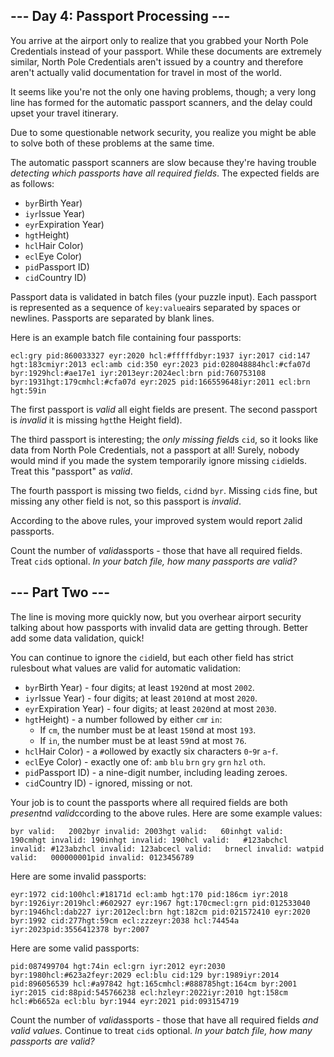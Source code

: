 <article class="day-desc"><h2>--- Day 4: Passport Processing ---</h2><p>You arrive at the airport only to realize that you grabbed your North Pole Credentials instead of your passport. While these documents are extremely similar, North Pole Credentials aren't issued by a country and therefore aren't actually valid documentation for travel in most of the world.</p><p>It seems like you're not the only one having problems, though; a very long line has formed for the automatic passport scanners, and the delay could upset your travel itinerary.</p><p>Due to some questionable network security, you realize you might be able to solve both of these problems at the same time.</p><p>The automatic passport scanners are slow because they're having trouble <em>detecting which passports have all required fields</em>. The expected fields are as follows:</p><ul><li><code>byr</code>Birth Year)</li><li><code>iyr</code>Issue Year)</li><li><code>eyr</code>Expiration Year)</li><li><code>hgt</code>Height)</li><li><code>hcl</code>Hair Color)</li><li><code>ecl</code>Eye Color)</li><li><code>pid</code>Passport ID)</li><li><code>cid</code>Country ID)</li></ul><p>Passport data is validated in batch files (your puzzle input). Each passport is represented as a sequence of <code>key:value</code>airs separated by spaces or newlines. Passports are separated by blank lines.</p><p>Here is an example batch file containing four passports:</p><pre><code>ecl:gry pid:860033327 eyr:2020 hcl:#fffffdbyr:1937 iyr:2017 cid:147 hgt:183cmiyr:2013 ecl:amb cid:350 eyr:2023 pid:028048884hcl:#cfa07d byr:1929hcl:#ae17e1 iyr:2013eyr:2024ecl:brn pid:760753108 byr:1931hgt:179cmhcl:#cfa07d eyr:2025 pid:166559648iyr:2011 ecl:brn hgt:59in</code></pre><p>The first passport is <em>valid</em> all eight fields are present. The second passport is <em>invalid</em> it is missing <code>hgt</code>the Height field).</p><p>The third passport is interesting; the <em>only missing field</em>s <code>cid</code>, so it looks like data from North Pole Credentials, not a passport at all! Surely, nobody would mind if you made the system temporarily ignore missing <code>cid</code>ields.  Treat this "passport" as <em>valid</em>.</p><p>The fourth passport is missing two fields, <code>cid</code>nd <code>byr</code>. Missing <code>cid</code>s fine, but missing any other field is not, so this passport is <em>invalid</em>.</p><p>According to the above rules, your improved system would report <code><em>2</em></code>alid passports.</p><p>Count the number of <em>valid</em>assports - those that have all required fields. Treat <code>cid</code>s optional. <em>In your batch file, how many passports are valid?</em></p></article><article class="day-desc"><h2 id="part2">--- Part Two ---</h2><p>The line is moving more quickly now, but you overhear airport security talking about how passports with invalid data are getting through. Better add some data validation, quick!</p><p>You can continue to ignore the <code>cid</code>ield, but each other field has <span title="GLORY TO ARSTOTZKA">strict rules</span>bout what values are valid for automatic validation:</p><ul><li><code>byr</code>Birth Year) - four digits; at least <code>1920</code>nd at most <code>2002</code>.</li><li><code>iyr</code>Issue Year) - four digits; at least <code>2010</code>nd at most <code>2020</code>.</li><li><code>eyr</code>Expiration Year) - four digits; at least <code>2020</code>nd at most <code>2030</code>.</li><li><code>hgt</code>Height) - a number followed by either <code>cm</code>r <code>in</code>:  <ul><li>If <code>cm</code>, the number must be at least <code>150</code>nd at most <code>193</code>.</li><li>If <code>in</code>, the number must be at least <code>59</code>nd at most <code>76</code>.</li></ul></li><li><code>hcl</code>Hair Color) - a <code>#</code>ollowed by exactly six characters <code>0</code>-<code>9</code>r <code>a</code>-<code>f</code>.</li><li><code>ecl</code>Eye Color) - exactly one of: <code>amb</code> <code>blu</code> <code>brn</code> <code>gry</code> <code>grn</code> <code>hzl</code> <code>oth</code>.</li><li><code>pid</code>Passport ID) - a nine-digit number, including leading zeroes.</li><li><code>cid</code>Country ID) - ignored, missing or not.</li></ul><p>Your job is to count the passports where all required fields are both <em>present</em>nd <em>valid</em>ccording to the above rules. Here are some example values:</p><pre><code>byr valid:   2002byr invalid: 2003hgt valid:   60inhgt valid:   190cmhgt invalid: 190inhgt invalid: 190hcl valid:   #123abchcl invalid: #123abzhcl invalid: 123abcecl valid:   brnecl invalid: watpid valid:   000000001pid invalid: 0123456789</code></pre><p>Here are some invalid passports:</p><pre><code>eyr:1972 cid:100hcl:#18171d ecl:amb hgt:170 pid:186cm iyr:2018 byr:1926iyr:2019hcl:#602927 eyr:1967 hgt:170cmecl:grn pid:012533040 byr:1946hcl:dab227 iyr:2012ecl:brn hgt:182cm pid:021572410 eyr:2020 byr:1992 cid:277hgt:59cm ecl:zzzeyr:2038 hcl:74454a iyr:2023pid:3556412378 byr:2007</code></pre><p>Here are some valid passports:</p><pre><code>pid:087499704 hgt:74in ecl:grn iyr:2012 eyr:2030 byr:1980hcl:#623a2feyr:2029 ecl:blu cid:129 byr:1989iyr:2014 pid:896056539 hcl:#a97842 hgt:165cmhcl:#888785hgt:164cm byr:2001 iyr:2015 cid:88pid:545766238 ecl:hzleyr:2022iyr:2010 hgt:158cm hcl:#b6652a ecl:blu byr:1944 eyr:2021 pid:093154719</code></pre><p>Count the number of <em>valid</em>assports - those that have all required fields <em>and valid values</em>. Continue to treat <code>cid</code>s optional. <em>In your batch file, how many passports are valid?</em></p></article>
